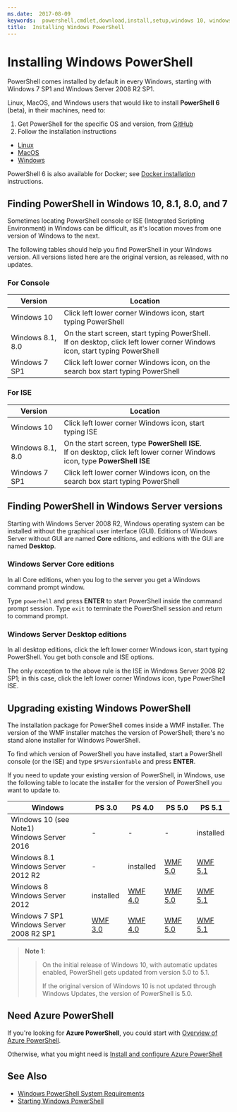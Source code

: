 ```yaml
---
ms.date:  2017-08-09
keywords:  powershell,cmdlet,download,install,setup,windows 10, windows 8.1, windows 8.0,windows 7
title:  Installing Windows PowerShell
---
```


# Installing Windows PowerShell

PowerShell comes installed by default in every Windows,
starting with Windows 7 SP1 and Windows Server 2008 R2 SP1.

Linux, MacOS, and Windows users that would like to install **PowerShell 6** (beta),
in their machines, need to:

1.  Get PowerShell for the specific OS and version, from [GitHub](https://github.com/powershell/powershell#get-powershell)
1.  Follow the installation instructions
  - [Linux](https://github.com/PowerShell/PowerShell/blob/master/docs/installation/linux.md)
  - [MacOS](https://github.com/PowerShell/PowerShell/blob/master/docs/installation/linux.md#macos-1012)
  - [Windows](https://github.com/PowerShell/PowerShell/blob/master/docs/installation/windows.md#msi)

PowerShell 6 is also available for Docker;
see [Docker installation](https://github.com/PowerShell/PowerShell/tree/master/docker) instructions.

## Finding PowerShell in Windows 10, 8.1, 8.0, and 7

Sometimes locating PowerShell console or ISE (Integrated Scripting
Environment) in Windows can be difficult,
as it's location moves from one version of Windows to the next.

The following tables should help you find PowerShell in your Windows version.
All versions listed here are the original version, as released,
with no updates.

### For Console

Version | Location
-- | --
Windows 10 | Click left lower corner Windows icon, start typing PowerShell
Windows 8.1, 8.0 | On the start screen, start typing PowerShell.<br/>If on desktop, click left lower corner Windows icon, start typing PowerShell
Windows 7 SP1 | Click left lower corner Windows icon, on the search box start typing PowerShell

### For ISE

Version | Location
-- | --
Windows 10 | Click left lower corner Windows icon, start typing ISE
Windows 8.1, 8.0 | On the start screen, type **PowerShell ISE**.<br/>If on desktop, click left lower corner Windows icon, type **PowerShell ISE**
Windows 7 SP1 | Click left lower corner Windows icon, on the search box start typing PowerShell

## Finding PowerShell in Windows Server versions

Starting with Windows Server 2008 R2, 
Windows operating system can be installed 
without the graphical user interface (GUI).
Editions of Windows Server without GUI are named **Core** editions, 
and editions with the GUI are named **Desktop**.

### Windows Server Core editions

In all Core editions,
when you log to the server you get a Windows command prompt window.

Type `powerhell` and press **ENTER** to start PowerShell
inside the command prompt session. 
Type `exit` to terminate the PowerShell session and return to command prompt.

### Windows Server Desktop editions

In all desktop editions,
click the left lower corner Windows icon, start typing PowerShell.
You get both console and ISE options.

The only exception to the above rule is the ISE 
in Windows Server 2008 R2 SP1;
in this case, click the left lower corner Windows icon, 
type PowerShell ISE.

## Upgrading existing Windows PowerShell

The installation package for PowerShell comes inside a WMF installer.
The version of the WMF installer matches the version of PowerShell;
there's no stand alone installer for Windows PowerShell.

To find which version of PowerShell you have installed,
start a PowerShell console (or the ISE) and type `$PSVersionTable`
and press **ENTER**.

If you need to update your existing version of PowerShell,
in Windows, use the following table to locate the installer for the version
of PowerShell you want to update to.

Windows | PS 3.0 | PS 4.0 | PS 5.0 | PS 5.1 |
--|--|--|--|--|
Windows 10 (see Note1)<br/>Windows Server 2016 | - | - | - | installed
Windows 8.1<br/>Windows Server 2012 R2 | - | installed | [WMF 5.0](https://www.microsoft.com/en-us/download/details.aspx?id=50395) | [WMF 5.1](https://www.microsoft.com/en-us/download/details.aspx?id=54616)
Windows 8<br/>Windows Server 2012 | installed | [WMF 4.0](https://www.microsoft.com/en-us/download/details.aspx?id=40855) | [WMF 5.0](https://www.microsoft.com/en-us/download/details.aspx?id=50395) | [WMF 5.1](https://www.microsoft.com/en-us/download/details.aspx?id=54616)
Windows 7 SP1<br/>Windows Server 2008 R2 SP1 | [WMF 3.0](https://www.microsoft.com/en-us/download/details.aspx?id=34595) | [WMF 4.0](https://www.microsoft.com/en-us/download/details.aspx?id=40855) | [WMF 5.0](https://www.microsoft.com/en-us/download/details.aspx?id=50395) | [WMF 5.1](https://www.microsoft.com/en-us/download/details.aspx?id=54616)

> **Note 1**:
  >>
  >> On the initial release of Windows 10, with automatic updates enabled, PowerShell gets updated from version 5.0 to 5.1.
  >>
  >> If the original version of Windows 10 is not updated through Windows Updates, the version of PowerShell is 5.0.

## Need Azure PowerShell

If you're looking for **Azure PowerShell**,
you could start with [Overview of Azure PowerShell](https://docs.microsoft.com/en-us/powershell/azure).

Otherwise, what you might need is
[Install and configure Azure PowerShell](https://docs.microsoft.com/en-us/powershell/azure/install-azurerm-ps)

## See Also

- [Windows PowerShell System Requirements](Windows-PowerShell-System-Requirements.md)
- [Starting Windows PowerShell](Starting-Windows-PowerShell.md)
